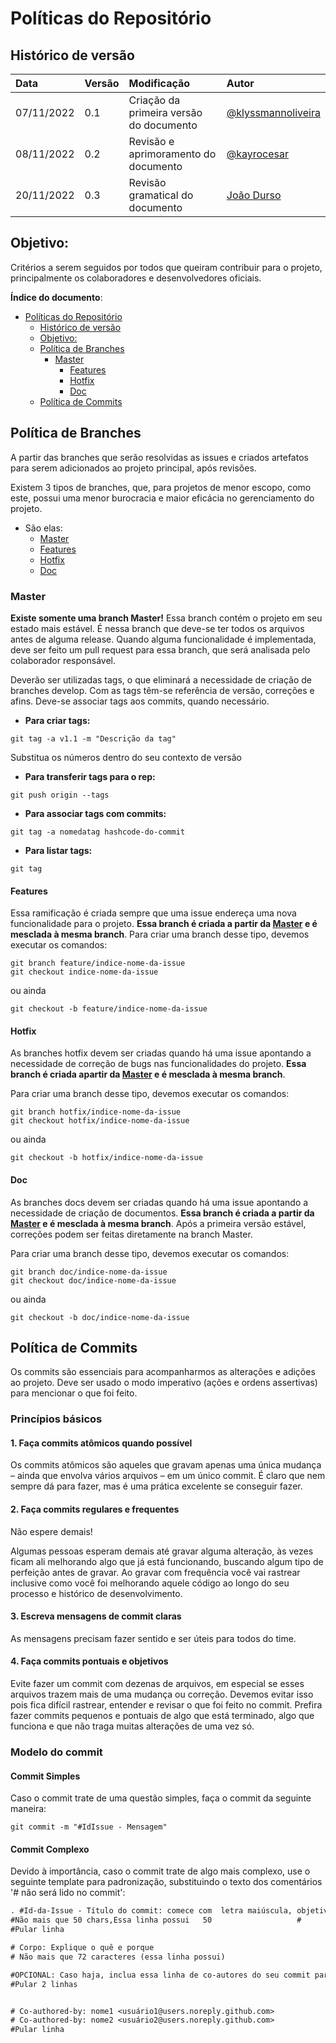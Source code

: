 # Políticas do Repositório

## Histórico de versão

| Data | Versão | Modificação | Autor |
| :- | :- | :- | :- |
| 07/11/2022 | 0.1 | Criação da primeira versão do documento | [@klyssmannoliveira](https://github.com/klyssmannoliveira) |
| 08/11/2022 | 0.2 | Revisão e aprimoramento do documento| [@kayrocesar](https://github.com/kayrocesar) |
| 20/11/2022 | 0.3    | Revisão gramatical do documento | [João Durso](https://github.com/jvsdurso)| 

## Objetivo:

Critérios a serem seguidos por todos que queiram contribuir para o projeto, principalmente os colaboradores e desenvolvedores oficiais.

**Índice do documento**:

- [Políticas do Repositório](#políticas-do-repositório)
  - [Histórico de versão](#histórico-de-versão)
  - [Objetivo:](#objetivo)
  - [Política de Branches](#política-de-branches)
    - [Master](#Master)
      - [Features](#features)
      - [Hotfix](#hotfix)
      - [Doc](#doc)
  - [Política de Commits](#política-de-commits)

## Política de Branches

A partir das branches que serão resolvidas as issues e criados artefatos para serem adicionados ao projeto principal, após revisões.

Existem 3 tipos de branches, que, para projetos de menor escopo, como este, possui uma menor burocracia e maior eficácia no gerenciamento do projeto.

- São elas:
  - [Master](#Master)
  - [Features](#features)
  - [Hotfix](#hotfix)
  - [Doc](#doc)

### Master

**Existe somente uma branch Master!** Essa branch contém o projeto em seu estado mais estável. É nessa branch que deve-se ter todos os arquivos antes de alguma release. Quando alguma funcionalidade é implementada, deve ser feito um pull request para essa branch, que será analisada pelo colaborador responsável.

Deverão ser utilizadas tags, o que eliminará a necessidade de criação de branches develop. Com as tags têm-se referência de versão, correções e afins. Deve-se associar tags aos commits, quando necessário.

- **Para criar tags:**

``` git
git tag -a v1.1 -m "Descrição da tag"
```

Substitua os números dentro do seu contexto de versão

- **Para transferir tags para o rep:**

``` git
git push origin --tags
```

- **Para associar tags com commits:**

``` git
git tag -a nomedatag hashcode-do-commit
```

- **Para listar tags:**

``` git
git tag
```

#### Features

Essa ramificação é criada sempre que uma issue endereça uma nova funcionalidade para o projeto. **Essa branch é criada a partir da [Master](#Master) e é mesclada à mesma branch**. Para criar uma branch desse tipo, devemos executar os comandos:

```git
git branch feature/indice-nome-da-issue
git checkout indice-nome-da-issue
```

ou ainda

```git
git checkout -b feature/indice-nome-da-issue
```

#### Hotfix

As branches hotfix devem ser criadas quando há uma issue apontando a necessidade de correção de bugs nas funcionalidades do projeto. **Essa branch é criada apartir da [Master](#Master) e é mesclada à mesma branch**.

Para criar uma branch desse tipo, devemos executar os comandos:

```git
git branch hotfix/indice-nome-da-issue
git checkout hotfix/indice-nome-da-issue
```

ou ainda

```git
git checkout -b hotfix/indice-nome-da-issue
```

#### Doc

As branches docs devem ser criadas quando há uma issue apontando a necessidade de criação de documentos. **Essa branch é criada a partir da [Master](#Master) e é mesclada à mesma branch**. Após a primeira versão estável, correções podem ser feitas diretamente na branch Master.

Para criar uma branch desse tipo, devemos executar os comandos:

```git
git branch doc/indice-nome-da-issue
git checkout doc/indice-nome-da-issue
```

ou ainda

```git
git checkout -b doc/indice-nome-da-issue
```

## Política de Commits

Os commits são essenciais para acompanharmos as alterações e adições ao projeto. 
Deve ser usado o modo imperativo (ações e ordens assertivas) para mencionar o que foi feito.

### Princípios básicos

####  1. Faça commits atômicos quando possível

Os commits atômicos são aqueles que gravam apenas uma única mudança – ainda que envolva vários arquivos – em um único commit. É claro que nem sempre dá para fazer, mas é uma prática excelente se conseguir fazer.


####  2. Faça commits regulares e frequentes

Não espere demais!

Algumas pessoas esperam demais até gravar alguma alteração, às vezes ficam ali melhorando algo que já está funcionando, buscando algum tipo de perfeição antes de gravar. Ao gravar com frequência você vai rastrear inclusive como você foi melhorando aquele código ao longo do seu processo e histórico de desenvolvimento.


####  3. Escreva mensagens de commit claras

As mensagens precisam fazer sentido e ser úteis para todos do time.



#### 4. Faça commits pontuais e objetivos
Evite fazer um commit com dezenas de arquivos, em especial se esses arquivos trazem mais de uma mudança ou correção. Devemos evitar isso pois fica difícil rastrear, entender e revisar o que foi feito no commit. Prefira fazer commits pequenos e pontuais de algo que está terminado, algo que funciona e que não traga muitas alterações de uma vez só.

### Modelo do commit
#### Commit Simples
Caso o commit trate de uma questão simples, faça o commit da seguinte maneira:

```git
git commit -m "#IdIssue - Mensagem"
```
#### Commit Complexo
Devido à importância, caso o commit trate de algo mais complexo, use o seguinte template para padronização, substituindo o texto dos comentários '# não será lido no commit':

``` txt
. #Id-da-Issue - Título do commit: comece com  letra maiúscula, objetivo
#Não mais que 50 chars,Essa linha possui   50                   #
#Pular linha

# Corpo: Explique o quê e porque
# Não mais que 72 caracteres (essa linha possui)                                                                             #

#OPCIONAL: Caso haja, inclua essa linha de co-autores do seu commit para cada contribuidor.
#Pular 2 linhas


# Co-authored-by: nome1 <usuário1@users.noreply.github.com>
# Co-authored-by: nome2 <usuário2@users.noreply.github.com>
#Pular linha

```
